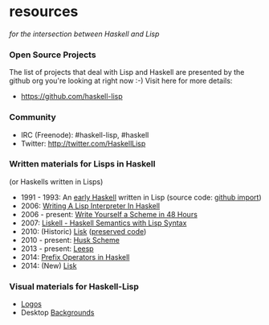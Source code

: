 resources
=========
*for the intersection between Haskell and Lisp*

### Open Source Projects

The list of projects that deal with Lisp and Haskell are presented by the github org you're looking at right now :-) Visit here for more details:
 * https://github.com/haskell-lisp

### Community

 * IRC (Freenode): #haskell-lisp, #haskell
 * Twitter: http://twitter.com/HaskellLisp

### Written materials for Lisps in Haskell
(or Haskells written in Lisps)

* 1991 - 1993: An [early Haskell](http://www.cs.cmu.edu/afs/cs/project/ai-repository/ai/lang/lisp/code/syntax/haskell/0.html) written in Lisp (source code: [github import](https://github.com/haskell-lisp/yale-haskell))
* 2006: [Writing A Lisp Interpreter In Haskell](http://www.defmacro.org/ramblings/lisp-in-haskell.html)
* 2006 - present: [Write Yourself a Scheme in 48 Hours](http://en.wikibooks.org/wiki/Write_Yourself_a_Scheme_in_48_Hours)
* 2007: [Liskell - Haskell Semantics with Lisp Syntax](http://clemens.endorphin.org/ILC07-Liskell-draft.pdf)
* 2010: (Historic) [Lisk](http://chrisdone.com/posts/lisk-lisp-haskell) ([preserved code](https://github.com/haskell-lisp/historic-lisk))
* 2010 - present: [Husk Scheme](http://justinethier.github.io/husk-scheme/)
* 2013 - present: [Leesp](https://github.com/mankyKitty/leesp)
* 2014: [Prefix Operators in Haskell](http://technicae.cogitat.io/2014/01/prefix-operators-in-haskell.html)
* 2014: (New) [Lisk](https://github.com/haskell-lisp/lisk)

### Visual materials for Haskell-Lisp

* [Logos](images/logos)
* Desktop [Backgrounds](images/backgrounds)
